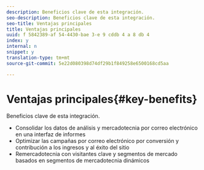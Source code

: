 ```yaml
---
description: Beneficios clave de esta integración.
seo-description: Beneficios clave de esta integración.
seo-title: Ventajas principales
title: Ventajas principales
uuid: f 5842389-af 54-4430-bae 3-e 9 cddb 4 a 8 db 4
index: y
internal: n
snippet: y
translation-type: tm+mt
source-git-commit: 5e22d080398d74df29b1f849258e6500168cd5aa

---
```



# Ventajas principales{#key-benefits}

Beneficios clave de esta integración.

* Consolidar los datos de análisis y mercadotecnia por correo electrónico en una interfaz de informes
* Optimizar las campañas por correo electrónico por conversión y contribución a los ingresos y al éxito del sitio
* Remercadotecnia con visitantes clave y segmentos de mercado basados en segmentos de mercadotecnia dinámicos

